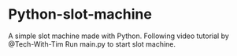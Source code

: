 # Python-slot-machine

A simple slot machine made with Python. Following video tutorial by @Tech-With-Tim
Run main.py to start slot machine.
